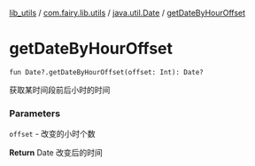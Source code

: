 [lib_utils](../../index.md) / [com.fairy.lib.utils](../index.md) / [java.util.Date](index.md) / [getDateByHourOffset](./get-date-by-hour-offset.md)

# getDateByHourOffset

`fun Date?.getDateByHourOffset(offset: Int): Date?`

获取某时间段前后小时的时间

### Parameters

`offset` - 改变的小时个数

**Return**
Date 改变后的时间

